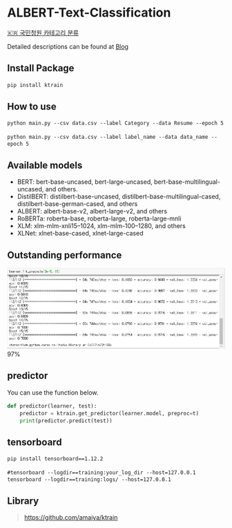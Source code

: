 # ALBERT-Text-Classification
[🇰🇷 국민청원 카테고리 분류](ko.md)


Detailed descriptions can be found at [Blog](https://hipgyung.tistory.com/93)

## Install Package
``` python
pip install ktrain
```

## How to use
```
python main.py --csv data.csv --label Category --data Resume --epoch 5

python main.py --csv data.csv --label label_name --data data_name --epoch 5
```

## Available models
- BERT: bert-base-uncased, bert-large-uncased, bert-base-multilingual-uncased, and others.
- DistilBERT: distilbert-base-uncased, distilbert-base-multilingual-cased, distilbert-base-german-cased, and others
- ALBERT: albert-base-v2, albert-large-v2, and others
- RoBERTa: roberta-base, roberta-large, roberta-large-mnli
- XLM: xlm-mlm-xnli15–1024, xlm-mlm-100–1280, and others
- XLNet: xlnet-base-cased, xlnet-large-cased

## Outstanding performance
![](img.png)  
97%

## predictor
You can use the function below.
``` python
def predictor(learner, test):
	predictor = ktrain.get_predictor(learner.model, preproc=t)
	print(predictor.predict(test))

```

## tensorboard
```
pip install tensorboard==1.12.2

#tensorboard --logdir==training:your_log_dir --host=127.0.0.1
tensorboard --logdir==training:logs/ --host=127.0.0.1
```

## Library
> https://github.com/amaiya/ktrain